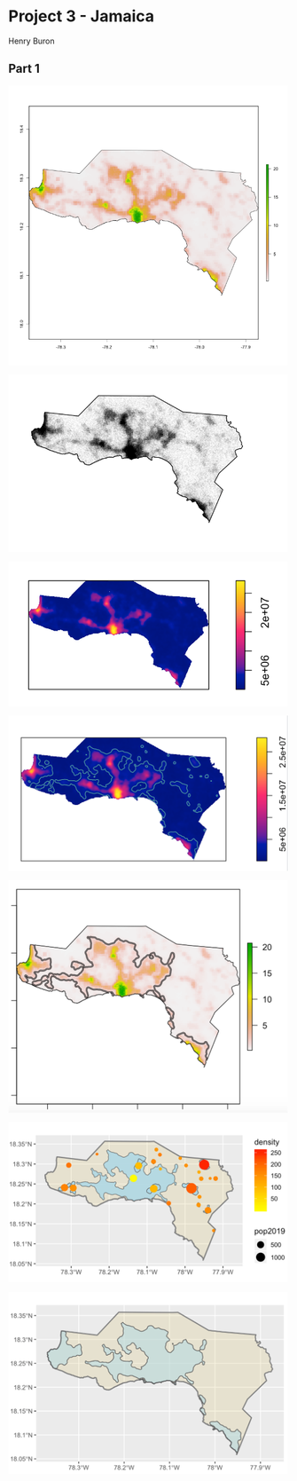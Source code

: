 # Project 3 - Jamaica

Henry Buron

## Part 1

![](West_pop19.png)

![](estimated_persons.png)

![](west_density.png)

![](westcontour.png)

![](buffered.png)

![](incorrect_urban.png)

![](urbanareas.png)
